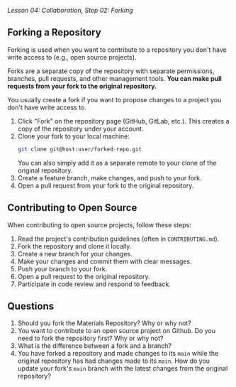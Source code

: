 *Lesson 04: Collaboration, Step 02: Forking*

## Forking a Repository

Forking is used when you want to contribute to a repository you don't have write access to (e.g., open source projects).

Forks are a separate copy of the repository with separate permissions, branches, pull requests, and other management tools. **You can make pull requests from your fork to the original repository.**

You usually create a fork if you want to propose changes to a project you don't have write access to.

1. Click "Fork" on the repository page (GitHub, GitLab, etc.). This creates a copy of the repository under your account.
2. Clone your fork to your local machine:
   ```bash
   git clone git@host:user/forked-repo.git
   ```
   You can also simply add it as a separate remote to your clone of the original repository.
3. Create a feature branch, make changes, and push to your fork.
4. Open a pull request from your fork to the original repository.


## Contributing to Open Source

When contributing to open source projects, follow these steps:

1. Read the project's contribution guidelines (often in `CONTRIBUTING.md`).
2. Fork the repository and clone it locally.
3. Create a new branch for your changes.
4. Make your changes and commit them with clear messages.
5. Push your branch to your fork.
6. Open a pull request to the original repository.
7. Participate in code review and respond to feedback.

## Questions

1. Should you fork the Materials Repository? Why or why not?
2. You want to contribute to an open source project on Github. Do you need to fork the repository first? Why or why not?
3. What is the difference between a fork and a branch?
4. You have forked a repository and made changes to its `main` while the original repository has had changes made to its `main`. How do you update your fork's `main` branch with the latest changes from the original repository?
